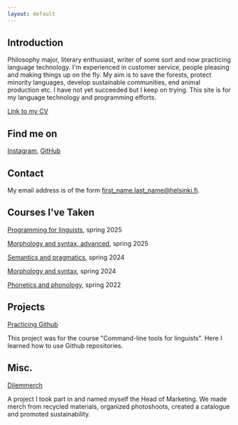 ```yaml
---
layout: default
---
```


## Introduction

Philosophy major, literary enthusiast, writer of some sort and now practicing language technology. I'm experienced in customer service, people pleasing and making things up on the fly. My aim is to save the forests, protect minority languages, develop sustainable communities,  end animal production etc. I have not yet succeeded but I keep on trying. This site is for my language technology and programming efforts.

[Link to my CV](https://www.overleaf.com/read/dbbstzphcxjg#34fbfc)

## Find me on

[Instagram](https://www.instagram.com/montte), [GitHub](https://github.com/smonitsi)

## Contact

My email address is of the form first_name.last_name@helsinki.fi. 

## Courses I've Taken

[Programming for linguists](https://studies.helsinki.fi/kurssit/opintojakso/otm-211905a1-e420-4ece-b6a5-978b56aa8851/KIK-LG208), spring 2025

[Morphology and syntax, advanced](https://studies.helsinki.fi/kurssit/opintojakso/otm-9bc53b4a-d53b-45c7-ad68-a71032b734e9/KIK-LG202), spring 2025

[Semantics and pragmatics](https://studies.helsinki.fi/kurssit/opintojakso/otm-91801cb0-1ff4-4804-8aac-b5f496abb040/KIK-LG103), spring 2024

[Morphology and syntax](https://studies.helsinki.fi/kurssit/opintojakso/otm-dd991013-1c45-4477-acd5-7ad63c093fd3/KIK-LG102), spring 2024

[Phonetics and phonology](https://studies.helsinki.fi/kurssit/opintojakso/otm-95ec052e-4687-4322-a53d-0abf4b9c303d/KIK-LG101), spring 2022

## Projects

[Practicing Github](https://github.com/smonitsi/cmdline-course)

This project was for the course "Command-line tools for linguists". Here I learned how to use Github repositories.

## Misc. 

[Dilemmerch](https://www.instagram.com/dilemmerch)

A project I took part in and named myself the Head of Marketing. We made merch from recycled materials, organized photoshoots, created a catalogue and promoted sustainability.
